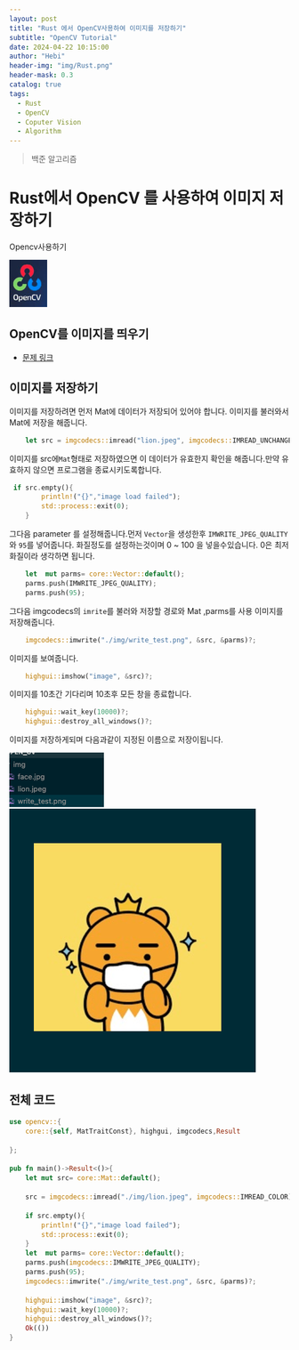 ```yaml
---
layout: post
title: "Rust 에서 OpenCV사용하여 이미지를 저장하기"
subtitle: "OpenCV Tutorial"
date: 2024-04-22 10:15:00
author: "Hebi"
header-img: "img/Rust.png"
header-mask: 0.3
catalog: true
tags:
  - Rust
  - OpenCV
  - Coputer Vision
  - Algorithm
---
```


> 백준 알고리즘

# Rust에서 OpenCV 를 사용하여 이미지 저장하기

Opencv사용하기

<img src="/img/OpenCV.png" />

## OpenCV를 이미지를 띄우기
- [문제 링크](https://www.acmicpc.net/problem/2751) 


## 이미지를 저장하기 
이미지를 저장하려면 먼저 Mat에 데이터가 저장되어 있어야 합니다.
이미지를 불러와서 Mat에 저장을 해줍니다.

```rust
    let src = imgcodecs::imread("lion.jpeg", imgcodecs::IMREAD_UNCHANGED)?;

```

이미지를 src에`Mat`형태로 저장하였으면  이 데이터가 유효한지 확인을 해줍니다.만약 유효하지 않으면 프로그램을 종료시키도록합니다.

```rust
 if src.empty(){
        println!("{}","image load failed");
        std::process::exit(0);
    }
```


그다음 parameter 를 설정해줍니다.먼저 `Vector`을 생성한후 `IMWRITE_JPEG_QUALITY` 와 `95`를  넣어줍니다. 화질정도를 설정하는것이며 0 ~ 100 을 넣을수있습니다. 0은 최저 화질이라 생각하면 됩니다.

```rust
    let  mut parms= core::Vector::default();
    parms.push(IMWRITE_JPEG_QUALITY);
    parms.push(95);
```

그다음 imgcodecs의 `imrite`를 불러와 저장할 경로와 Mat ,parms를 사용 이미지를 저장해줍니다.

```rust
    imgcodecs::imwrite("./img/write_test.png", &src, &parms)?;
```

이미지를 보여줍니다.

```rust
    highgui::imshow("image", &src)?;

```

이미지를 10초간 기다리며 10초후 모든 창을 종료합니다.

```rust
    highgui::wait_key(10000)?;
    highgui::destroy_all_windows()?;
```

이미지를 저장하게되며 다음과같이 지정된 이름으로 저장이됩니다.

<img src="/img/write_lion.png" />
<img src="/img/write_lion2.png" />

## 전체 코드

```rust
use opencv::{
    core::{self, MatTraitConst}, highgui, imgcodecs,Result
    
};

pub fn main()->Result<()>{
    let mut src= core::Mat::default();

    src = imgcodecs::imread("./img/lion.jpeg", imgcodecs::IMREAD_COLOR)?;

    if src.empty(){
        println!("{}","image load failed");
        std::process::exit(0);
    }
    let  mut parms= core::Vector::default();
    parms.push(imgcodecs::IMWRITE_JPEG_QUALITY);
    parms.push(95);
    imgcodecs::imwrite("./img/write_test.png", &src, &parms)?;

    highgui::imshow("image", &src)?;
    highgui::wait_key(10000)?;
    highgui::destroy_all_windows()?;
    Ok(())
}
```